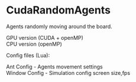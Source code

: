 # CudaRandomAgents

Agents randomly moving around the board.

GPU version (CUDA + openMP)     
CPU version (openMP)     

Config files (Lua):  

Ant Config - Agents movement settings    
Window Config - Simulation config screen size,fps    
